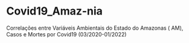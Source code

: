 # Covid19_Amaz-nia
Correlações entre Variáveis Ambientais do Estado do Amazonas ( AM),  Casos e Mortes por Covid19 (03/2020-01/2022)
